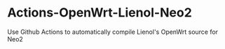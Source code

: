# Actions-OpenWrt-Lienol-Neo2
Use Github Actions to automatically compile Lienol's  OpenWrt source for Neo2
